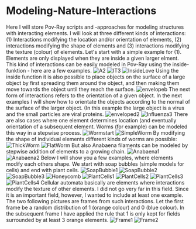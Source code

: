 # Modeling-Nature-Interactions
Here I will store Pov-Ray scripts and -approaches for modeling structures with interacting elements. 
I will look at three different kinds of interactions: (1) Interactions modifying the location and/or orientation of elements, (2) interactions modifying the shape of elements and (3) interactions modifying the texture (colour) of elements. 
Let's start with a simple example for (1). Elements are only displayed when they are inside a given larger elment. This kind of interactions can be easily modeled in Pov-Ray using the inside-funktion - here are a few examples. 
![A2](https://github.com/user-attachments/assets/cbbb15b7-a931-4d5c-a0bc-db1e5ae35a44)
![IT3](https://github.com/user-attachments/assets/2c453f63-9948-463e-8db2-00c66f48a3ba)
![InsideLove](https://github.com/user-attachments/assets/77787743-1f1c-4d1c-b21b-cabdf455f2e4)
Using the inside function it is also possible to place objects on the surface of a large object by first spreading them around the object, and then making them move towards the object until they reach the surface. ![envelopeb](https://github.com/user-attachments/assets/49971bd1-b205-4e77-b5ee-24fbd03467ba)
The next form of interactions refers to the orientation of a given object. In the next examples I will show how to orientate the objects according to the normal of the surface of the larger object. (In this example the large object is a virus and the small particles are viral proteins. 
![enveloped2](https://github.com/user-attachments/assets/2be94293-052d-4013-b340-ab3a62c6dc58)
![Influenza3](https://github.com/user-attachments/assets/17f2f7c7-098b-4a9c-8f86-b1e2bbd57e11)
There are also cases where one element determines location (and eventually orientation of a subsequent element. Worms (for example) can be modeled this way in a stepwise process. 
![Wormstart](https://github.com/user-attachments/assets/384930ae-e159-4b37-85d3-bd4f9ac55e88)
![SimpleWorm](https://github.com/user-attachments/assets/5787c69f-546c-4e59-bfc0-06bef65cf6a4)
By modifying the shape of individual elements different kinds of worms are possible:
![ThickWorm](https://github.com/user-attachments/assets/297642ce-ad82-44dd-9080-e9ea513ddafe)
![FlatWorm](https://github.com/user-attachments/assets/77f6fd98-8a23-42ad-8337-521fbd3951b4)
But also Anabaena filaments can be modeled by stepwise addition of elements to a growing chain.
![Anabaena1](https://github.com/user-attachments/assets/c3f50c76-5e69-4fc4-bb11-19e8d2612477)
![Anabaena2](https://github.com/user-attachments/assets/9475954e-e185-4a60-8c19-b2b3b310f07b)
Below I will show you a few examples, where elements modify each others shape. We start with soap bubbles (simple models for cells) and end with plant cells. 
![SoapBubble1](https://github.com/user-attachments/assets/a939973a-262a-4da4-b15b-eba4bd157a5a)
![SoapBubble2](https://github.com/user-attachments/assets/f9b2d970-b4a1-4a05-9ff3-07357ccaf96d)
![SoapBubble3](https://github.com/user-attachments/assets/760ef828-dc3e-42e5-8d9d-9179a7ac4cfa)
![Honeycomb](https://github.com/user-attachments/assets/9b1a8a34-99b4-4792-9523-5d00ff367b41)
![PlantCells1](https://github.com/user-attachments/assets/97ec9527-5051-4a40-9261-6c38e940286e)
![PlantCells2](https://github.com/user-attachments/assets/84e26bd5-1de8-4595-b201-2f0b1ef2bf19)
![PlantCells3](https://github.com/user-attachments/assets/710eebe9-32ce-4f67-a467-a1f1d78c477f)
![PlantCells4](https://github.com/user-attachments/assets/a9e7b4e2-b1b4-4ad1-9c3a-d9013b875687)
Cellular automata basically are elements where interactions modify the texture of other elements. I did not go very far in this field. Since it is an important field, however, I wanted to include at least one example. The two following pictures are frames from such interactions. Let the first frame be a random distribution of 1 (orange colour) and 0 (blue colour). In the subsequent frame I have applied the rule that 1 is only kept for fields surrounded by at least 3 orange elements. 
![Frame1](https://github.com/user-attachments/assets/f991ab8d-8022-46bf-aeab-13ac31b7c59c)
![Frame2](https://github.com/user-attachments/assets/65613f6c-f2b2-4144-9778-53fc6604f799)
